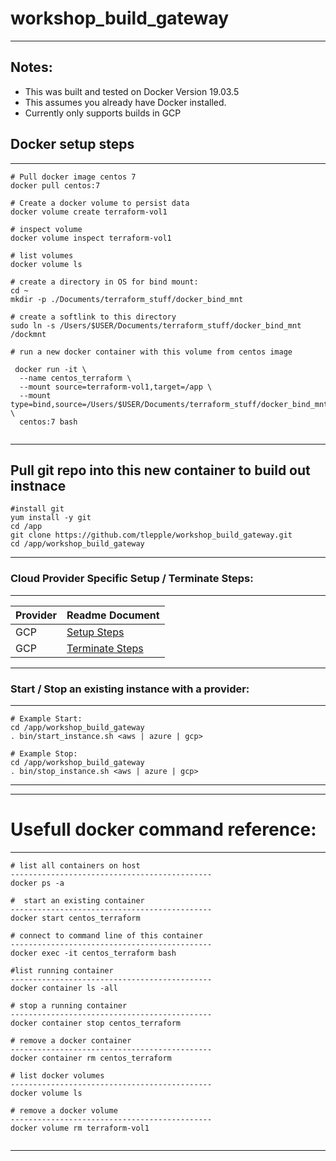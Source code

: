 # workshop_build_gateway
---

Notes:
---
*  This was built and tested on Docker Version 19.03.5
*  This assumes you already have Docker installed.
*  Currently only supports builds in GCP

## Docker setup steps
---

```
# Pull docker image centos 7
docker pull centos:7

# Create a docker volume to persist data
docker volume create terraform-vol1

# inspect volume
docker volume inspect terraform-vol1

# list volumes
docker volume ls

# create a directory in OS for bind mount:
cd ~
mkdir -p ./Documents/terraform_stuff/docker_bind_mnt

# create a softlink to this directory
sudo ln -s /Users/$USER/Documents/terraform_stuff/docker_bind_mnt /dockmnt

# run a new docker container with this volume from centos image

 docker run -it \
  --name centos_terraform \
  --mount source=terraform-vol1,target=/app \
  --mount type=bind,source=/Users/$USER/Documents/terraform_stuff/docker_bind_mnt,target=/dockmnt \
  centos:7 bash
  
```


---
## Pull git repo into this new container to build out instnace

```
#install git
yum install -y git
cd /app
git clone https://github.com/tlepple/workshop_build_gateway.git
cd /app/workshop_build_gateway
```
---
### Cloud Provider Specific Setup / Terminate Steps:
---

| Provider         | Readme Document  |
| ---------------- | ---------------- |
| GCP              | [Setup Steps](./gcp_readme.md)|
| GCP              | [Terminate Steps](./terminate_readme.md)|

---

###  Start / Stop an existing instance with a provider:

---

```
# Example Start:  
cd /app/workshop_build_gateway
. bin/start_instance.sh <aws | azure | gcp>

# Example Stop:  
cd /app/workshop_build_gateway
. bin/stop_instance.sh <aws | azure | gcp>
```

---
---

# Usefull docker command reference:

---

```
# list all containers on host
---------------------------------------------
docker ps -a

#  start an existing container
---------------------------------------------
docker start centos_terraform

# connect to command line of this container
---------------------------------------------
docker exec -it centos_terraform bash

#list running container
---------------------------------------------
docker container ls -all

# stop a running container
---------------------------------------------
docker container stop centos_terraform

# remove a docker container
---------------------------------------------
docker container rm centos_terraform

# list docker volumes
---------------------------------------------
docker volume ls

# remove a docker volume
---------------------------------------------
docker volume rm terraform-vol1


```

---
